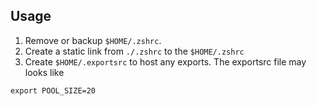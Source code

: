 ## Usage

1. Remove or backup `$HOME/.zshrc`.
2. Create a static link from `./.zshrc` to the `$HOME/.zshrc`
3. Create `$HOME/.exportsrc` to host any exports. The exportsrc file may looks like
```
export POOL_SIZE=20
```

